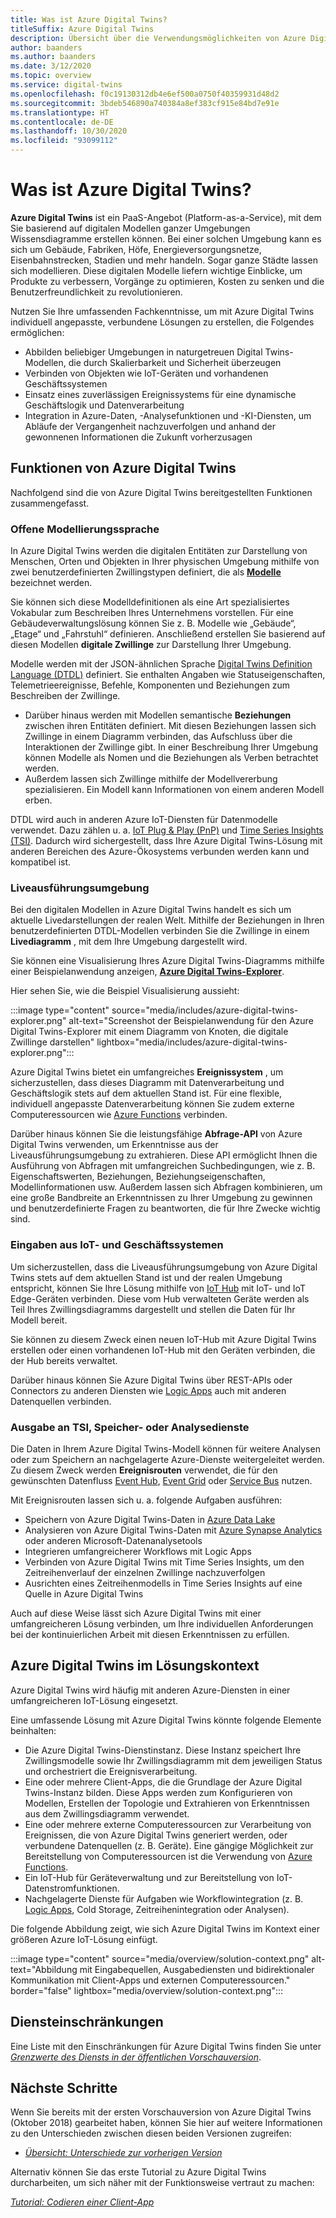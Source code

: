 ```yaml
---
title: Was ist Azure Digital Twins?
titleSuffix: Azure Digital Twins
description: Übersicht über die Verwendungsmöglichkeiten von Azure Digital Twins.
author: baanders
ms.author: baanders
ms.date: 3/12/2020
ms.topic: overview
ms.service: digital-twins
ms.openlocfilehash: f0c19130312db4e6ef500a0750f40359931d48d2
ms.sourcegitcommit: 3bdeb546890a740384a8ef383cf915e84bd7e91e
ms.translationtype: HT
ms.contentlocale: de-DE
ms.lasthandoff: 10/30/2020
ms.locfileid: "93099112"
---
```

# <a name="what-is-azure-digital-twins"></a>Was ist Azure Digital Twins?

**Azure Digital Twins** ist ein PaaS-Angebot (Platform-as-a-Service), mit dem Sie basierend auf digitalen Modellen ganzer Umgebungen Wissensdiagramme erstellen können. Bei einer solchen Umgebung kann es sich um Gebäude, Fabriken, Höfe, Energieversorgungsnetze, Eisenbahnstrecken, Stadien und mehr handeln. Sogar ganze Städte lassen sich modellieren. Diese digitalen Modelle liefern wichtige Einblicke, um Produkte zu verbessern, Vorgänge zu optimieren, Kosten zu senken und die Benutzerfreundlichkeit zu revolutionieren.

Nutzen Sie Ihre umfassenden Fachkenntnisse, um mit Azure Digital Twins individuell angepasste, verbundene Lösungen zu erstellen, die Folgendes ermöglichen:
* Abbilden beliebiger Umgebungen in naturgetreuen Digital Twins-Modellen, die durch Skalierbarkeit und Sicherheit überzeugen
* Verbinden von Objekten wie IoT-Geräten und vorhandenen Geschäftssystemen
* Einsatz eines zuverlässigen Ereignissystems für eine dynamische Geschäftslogik und Datenverarbeitung
* Integration in Azure-Daten, -Analysefunktionen und -KI-Diensten, um Abläufe der Vergangenheit nachzuverfolgen und anhand der gewonnenen Informationen die Zukunft vorherzusagen

## <a name="azure-digital-twins-capabilities"></a>Funktionen von Azure Digital Twins

Nachfolgend sind die von Azure Digital Twins bereitgestellten Funktionen zusammengefasst.

### <a name="open-modeling-language"></a>Offene Modellierungssprache

In Azure Digital Twins werden die digitalen Entitäten zur Darstellung von Menschen, Orten und Objekten in Ihrer physischen Umgebung mithilfe von zwei benutzerdefinierten Zwillingstypen definiert, die als [**Modelle**](concepts-models.md) bezeichnet werden. 

Sie können sich diese Modelldefinitionen als eine Art spezialisiertes Vokabular zum Beschreiben Ihres Unternehmens vorstellen. Für eine Gebäudeverwaltungslösung können Sie z. B. Modelle wie „Gebäude“, „Etage“ und „Fahrstuhl“ definieren. Anschließend erstellen Sie basierend auf diesen Modellen **digitale Zwillinge** zur Darstellung Ihrer Umgebung.

Modelle werden mit der JSON-ähnlichen Sprache [Digital Twins Definition Language (DTDL)](https://github.com/Azure/opendigitaltwins-dtdl/blob/master/DTDL/v2/dtdlv2.md) definiert. Sie enthalten Angaben wie Statuseigenschaften, Telemetrieereignisse, Befehle, Komponenten und Beziehungen zum Beschreiben der Zwillinge.
* Darüber hinaus werden mit Modellen semantische **Beziehungen** zwischen ihren Entitäten definiert. Mit diesen Beziehungen lassen sich Zwillinge in einem Diagramm verbinden, das Aufschluss über die Interaktionen der Zwillinge gibt. In einer Beschreibung Ihrer Umgebung können Modelle als Nomen und die Beziehungen als Verben betrachtet werden.
* Außerdem lassen sich Zwillinge mithilfe der Modellvererbung spezialisieren. Ein Modell kann Informationen von einem anderen Modell erben.

DTDL wird auch in anderen Azure IoT-Diensten für Datenmodelle verwendet. Dazu zählen u. a. [IoT Plug & Play (PnP)](../iot-pnp/overview-iot-plug-and-play.md) und [Time Series Insights (TSI)](../time-series-insights/overview-what-is-tsi.md). Dadurch wird sichergestellt, dass Ihre Azure Digital Twins-Lösung mit anderen Bereichen des Azure-Ökosystems verbunden werden kann und kompatibel ist.

### <a name="live-execution-environment"></a>Liveausführungsumgebung

Bei den digitalen Modellen in Azure Digital Twins handelt es sich um aktuelle Livedarstellungen der realen Welt. Mithilfe der Beziehungen in Ihren benutzerdefinierten DTDL-Modellen verbinden Sie die Zwillinge in einem **Livediagramm** , mit dem Ihre Umgebung dargestellt wird.

Sie können eine Visualisierung Ihres Azure Digital Twins-Diagramms mithilfe einer Beispielanwendung anzeigen, [**Azure Digital Twins-Explorer**](/samples/azure-samples/digital-twins-explorer/digital-twins-explorer/).

Hier sehen Sie, wie die Beispiel Visualisierung aussieht:

:::image type="content" source="media/includes/azure-digital-twins-explorer.png" alt-text="Screenshot der Beispielanwendung für den Azure Digital Twins-Explorer mit einem Diagramm von Knoten, die digitale Zwillinge darstellen" lightbox="media/includes/azure-digital-twins-explorer.png":::

Azure Digital Twins bietet ein umfangreiches **Ereignissystem** , um sicherzustellen, dass dieses Diagramm mit Datenverarbeitung und Geschäftslogik stets auf dem aktuellen Stand ist. Für eine flexible, individuell angepasste Datenverarbeitung können Sie zudem externe Computeressourcen wie [Azure Functions](../azure-functions/functions-overview.md) verbinden.

Darüber hinaus können Sie die leistungsfähige **Abfrage-API** von Azure Digital Twins verwenden, um Erkenntnisse aus der Liveausführungsumgebung zu extrahieren. Diese API ermöglicht Ihnen die Ausführung von Abfragen mit umfangreichen Suchbedingungen, wie z. B. Eigenschaftswerten, Beziehungen, Beziehungseigenschaften, Modellinformationen usw. Außerdem lassen sich Abfragen kombinieren, um eine große Bandbreite an Erkenntnissen zu Ihrer Umgebung zu gewinnen und benutzerdefinierte Fragen zu beantworten, die für Ihre Zwecke wichtig sind.

### <a name="input-from-iot-and-business-systems"></a>Eingaben aus IoT- und Geschäftssystemen

Um sicherzustellen, dass die Liveausführungsumgebung von Azure Digital Twins stets auf dem aktuellen Stand ist und der realen Umgebung entspricht, können Sie Ihre Lösung mithilfe von [IoT Hub](../iot-hub/about-iot-hub.md) mit IoT- und IoT Edge-Geräten verbinden. Diese vom Hub verwalteten Geräte werden als Teil Ihres Zwillingsdiagramms dargestellt und stellen die Daten für Ihr Modell bereit.

Sie können zu diesem Zweck einen neuen IoT-Hub mit Azure Digital Twins erstellen oder einen vorhandenen IoT-Hub mit den Geräten verbinden, die der Hub bereits verwaltet.

Darüber hinaus können Sie Azure Digital Twins über REST-APIs oder Connectors zu anderen Diensten wie [Logic Apps](../logic-apps/logic-apps-overview.md) auch mit anderen Datenquellen verbinden.

### <a name="output-to-tsi-storage-and-analytics"></a>Ausgabe an TSI, Speicher- oder Analysedienste

Die Daten in Ihrem Azure Digital Twins-Modell können für weitere Analysen oder zum Speichern an nachgelagerte Azure-Dienste weitergeleitet werden. Zu diesem Zweck werden **Ereignisrouten** verwendet, die für den gewünschten Datenfluss [Event Hub](../event-hubs/event-hubs-about.md), [Event Grid](../event-grid/overview.md) oder [Service Bus](../service-bus-messaging/service-bus-messaging-overview.md) nutzen.

Mit Ereignisrouten lassen sich u. a. folgende Aufgaben ausführen:
* Speichern von Azure Digital Twins-Daten in [Azure Data Lake](../storage/blobs/data-lake-storage-introduction.md)
* Analysieren von Azure Digital Twins-Daten mit [Azure Synapse Analytics](../synapse-analytics/sql-data-warehouse/sql-data-warehouse-overview-what-is.md) oder anderen Microsoft-Datenanalysetools
* Integrieren umfangreicherer Workflows mit Logic Apps
* Verbinden von Azure Digital Twins mit Time Series Insights, um den Zeitreihenverlauf der einzelnen Zwillinge nachzuverfolgen
* Ausrichten eines Zeitreihenmodells in Time Series Insights auf eine Quelle in Azure Digital Twins

Auch auf diese Weise lässt sich Azure Digital Twins mit einer umfangreicheren Lösung verbinden, um Ihre individuellen Anforderungen bei der kontinuierlichen Arbeit mit diesen Erkenntnissen zu erfüllen.

## <a name="azure-digital-twins-in-a-solution-context"></a>Azure Digital Twins im Lösungskontext

Azure Digital Twins wird häufig mit anderen Azure-Diensten in einer umfangreicheren IoT-Lösung eingesetzt. 

Eine umfassende Lösung mit Azure Digital Twins könnte folgende Elemente beinhalten:
* Die Azure Digital Twins-Dienstinstanz. Diese Instanz speichert Ihre Zwillingsmodelle sowie Ihr Zwillingsdiagramm mit dem jeweiligen Status und orchestriert die Ereignisverarbeitung.
* Eine oder mehrere Client-Apps, die die Grundlage der Azure Digital Twins-Instanz bilden. Diese Apps werden zum Konfigurieren von Modellen, Erstellen der Topologie und Extrahieren von Erkenntnissen aus dem Zwillingsdiagramm verwendet.
* Eine oder mehrere externe Computeressourcen zur Verarbeitung von Ereignissen, die von Azure Digital Twins generiert werden, oder verbundene Datenquellen (z. B. Geräte). Eine gängige Möglichkeit zur Bereitstellung von Computeressourcen ist die Verwendung von [Azure Functions](../azure-functions/functions-overview.md).
* Ein IoT-Hub für Geräteverwaltung und zur Bereitstellung von IoT-Datenstromfunktionen.
* Nachgelagerte Dienste für Aufgaben wie Workflowintegration (z. B. [Logic Apps](../logic-apps/logic-apps-overview.md), Cold Storage, Zeitreihenintegration oder Analysen).

Die folgende Abbildung zeigt, wie sich Azure Digital Twins im Kontext einer größeren Azure IoT-Lösung einfügt.

:::image type="content" source="media/overview/solution-context.png" alt-text="Abbildung mit Eingabequellen, Ausgabediensten und bidirektionaler Kommunikation mit Client-Apps und externen Computeressourcen." border="false" lightbox="media/overview/solution-context.png":::

## <a name="service-limits"></a>Diensteinschränkungen

Eine Liste mit den Einschränkungen für Azure Digital Twins finden Sie unter [ *Grenzwerte des Diensts in der öffentlichen Vorschauversion*](reference-service-limits.md).

## <a name="next-steps"></a>Nächste Schritte

Wenn Sie bereits mit der ersten Vorschauversion von Azure Digital Twins (Oktober 2018) gearbeitet haben, können Sie hier auf weitere Informationen zu den Unterschieden zwischen diesen beiden Versionen zugreifen:
* [*Übersicht: Unterschiede zur vorherigen Version*](overview-differences.md)

Alternativ können Sie das erste Tutorial zu Azure Digital Twins durcharbeiten, um sich näher mit der Funktionsweise vertraut zu machen:

[*Tutorial: Codieren einer Client-App*](tutorial-code.md)